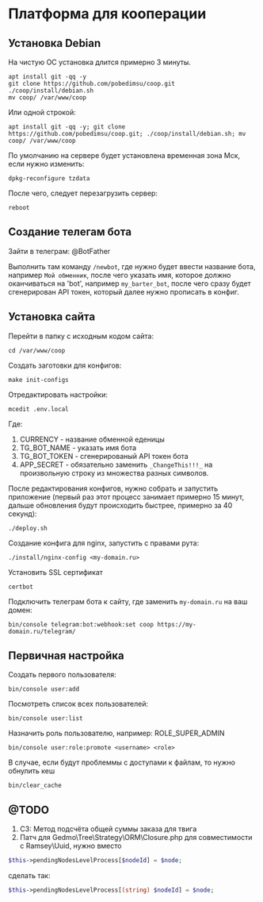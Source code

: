 Платформа для кооперации
========================

Установка Debian
----------------

На чистую ОС установка длится примерно 3 минуты.
```
apt install git -qq -y
git clone https://github.com/pobedimsu/coop.git
./coop/install/debian.sh
mv coop/ /var/www/coop
```

Или одной строкой:
```
apt install git -qq -y; git clone https://github.com/pobedimsu/coop.git; ./coop/install/debian.sh; mv coop/ /var/www/coop
```

По умолчанию на сервере будет установлена временная зона Мск, если нужно изменить:
```
dpkg-reconfigure tzdata
```

После чего, следует перезагрузить сервер:
```
reboot
```

Создание телегам бота
----------------------

Зайти в телеграм: @BotFather

Выполнить там команду ```/newbot```, где нужно будет ввести название бота, например ```Мой обменник```, после чего указать имя, которое должно оканчиваться на 'bot', например ```my_barter_bot```, после чего сразу будет сгенерирован API токен, который далее нужно  прописать в конфиг.

Установка сайта
---------------

Перейти в папку с исходным кодом сайта:
```
cd /var/www/coop
```

Создать заготовки для конфигов:
```
make init-configs
```

Отредактировать настройки: 
```
mcedit .env.local
```

Где:
1. CURRENCY - название обменной еденицы
2. TG_BOT_NAME - указать имя бота
3. TG_BOT_TOKEN - сгенерированый API токен бота
4. APP_SECRET - обязательно заменить `_ChangeThis!!!_` на произвольную строку из множества разных символов.  


После редактирования конфигов, нужно собрать и запустить приложение (первый раз этот процесс занимает примерно 15 минут, дальше обновления будут происходить быстрее, примерно за 40 секунд):
```
./deploy.sh
```

Создание конфига для nginx, запустить с правами рута:
```
./install/nginx-config <my-domain.ru>
```

Установить SSL сертификат
```
certbot
```

Подключить телеграм бота к сайту, где заменить `my-domain.ru` на ваш домен:
```
bin/console telegram:bot:webhook:set coop https://my-domain.ru/telegram/
```

Первичная настройка 
-------------------

Создать первого пользователя:
```    
bin/console user:add
```

Посмотреть список всех пользователей:
```
bin/console user:list
```

Назначить роль пользователю, например: ROLE_SUPER_ADMIN
```
bin/console user:role:promote <username> <role>
```

В случае, если будут проблеммы с доступами к файлам, то нужно обнулить кеш
```    
bin/clear_cache
```

@TODO
-----

1. СЗ: Метод подсчёта общей суммы заказа для твига
2. Патч для Gedmo\Tree\Strategy\ORM\Closure.php для совместимости c Ramsey\Uuid, нужно вместо

```php
$this->pendingNodesLevelProcess[$nodeId] = $node;
```
сделать так:
```php
$this->pendingNodesLevelProcess[(string) $nodeId] = $node;
```
